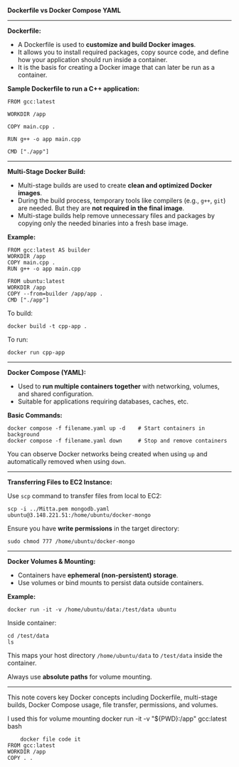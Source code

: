 **Dockerfile vs Docker Compose YAML**

---

**Dockerfile:**

* A Dockerfile is used to **customize and build Docker images**.
* It allows you to install required packages, copy source code, and define how your application should run inside a container.
* It is the basis for creating a Docker image that can later be run as a container.

**Sample Dockerfile to run a C++ application:**

```
FROM gcc:latest

WORKDIR /app

COPY main.cpp .

RUN g++ -o app main.cpp

CMD ["./app"]
```

---

**Multi-Stage Docker Build:**

* Multi-stage builds are used to create **clean and optimized Docker images**.
* During the build process, temporary tools like compilers (e.g., `g++`, `git`) are needed. But they are **not required in the final image**.
* Multi-stage builds help remove unnecessary files and packages by copying only the needed binaries into a fresh base image.

**Example:**

```
FROM gcc:latest AS builder
WORKDIR /app
COPY main.cpp .
RUN g++ -o app main.cpp

FROM ubuntu:latest
WORKDIR /app
COPY --from=builder /app/app .
CMD ["./app"]
```

To build:

```
docker build -t cpp-app .
```

To run:

```
docker run cpp-app
```

---

**Docker Compose (YAML):**

* Used to **run multiple containers together** with networking, volumes, and shared configuration.
* Suitable for applications requiring databases, caches, etc.

**Basic Commands:**

```
docker compose -f filename.yaml up -d    # Start containers in background
docker compose -f filename.yaml down     # Stop and remove containers
```

You can observe Docker networks being created when using `up` and automatically removed when using `down`.

---

**Transferring Files to EC2 Instance:**

Use `scp` command to transfer files from local to EC2:

```
scp -i ../Mitta.pem mongodb.yaml ubuntu@3.148.221.51:/home/ubuntu/docker-mongo
```

Ensure you have **write permissions** in the target directory:

```
sudo chmod 777 /home/ubuntu/docker-mongo
```

---

**Docker Volumes & Mounting:**

* Containers have **ephemeral (non-persistent) storage**.
* Use volumes or bind mounts to persist data outside containers.

**Example:**

```
docker run -it -v /home/ubuntu/data:/test/data ubuntu
```

Inside container:

```
cd /test/data
ls
```

This maps your host directory `/home/ubuntu/data` to `/test/data` inside the container.

Always use **absolute paths** for volume mounting.

---

This note covers key Docker concepts including Dockerfile, multi-stage builds, Docker Compose usage, file transfer, permissions, and volumes.


I used this for volume mounting docker run -it -v "${PWD}:/app" gcc:latest bash  

```
    docker file code it 
FROM gcc:latest
WORKDIR /app
COPY . .
